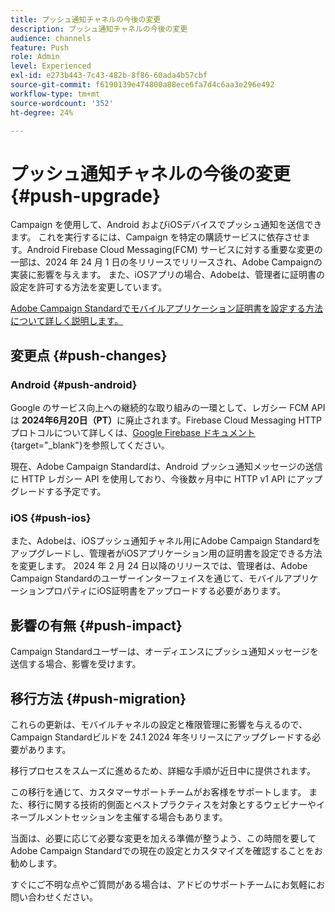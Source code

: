 ```yaml
---
title: プッシュ通知チャネルの今後の変更
description: プッシュ通知チャネルの今後の変更
audience: channels
feature: Push
role: Admin
level: Experienced
exl-id: e273b443-7c43-482b-8f86-60ada4b57cbf
source-git-commit: f6190139e474800a88ece6fa7d4c6aa3e296e492
workflow-type: tm+mt
source-wordcount: '352'
ht-degree: 24%

---
```


# プッシュ通知チャネルの今後の変更 {#push-upgrade}

Campaign を使用して、Android およびiOSデバイスでプッシュ通知を送信できます。 これを実行するには、Campaign を特定の購読サービスに依存させます。Android Firebase Cloud Messaging(FCM) サービスに対する重要な変更の一部は、2024 年 24 月 1 日の冬リリースでリリースされ、Adobe Campaignの実装に影響を与えます。 また、iOSアプリの場合、Adobeは、管理者に証明書の設定を許可する方法を変更しています。

[Adobe Campaign Standardでモバイルアプリケーション証明書を設定する方法について詳しく説明します。](configuring-a-mobile-application.md#channel-specific-config)

## 変更点 {#push-changes}

### Android {#push-android}

Google のサービス向上への継続的な取り組みの一環として、レガシー FCM API は **2024年6月20日（PT）**&#x200B;に廃止されます。Firebase Cloud Messaging HTTP プロトコルについて詳しくは、[Google Firebase ドキュメント](https://firebase.google.com/docs/cloud-messaging/http-server-ref?hl=ja){target="_blank"}を参照してください。

現在、Adobe Campaign Standardは、Android プッシュ通知メッセージの送信に HTTP レガシー API を使用しており、今後数ヶ月中に HTTP v1 API にアップグレードする予定です。

### iOS {#push-ios}

また、Adobeは、iOSプッシュ通知チャネル用にAdobe Campaign Standardをアップグレードし、管理者がiOSアプリケーション用の証明書を設定できる方法を変更します。 2024 年 2 月 24 日以降のリリースでは、管理者は、Adobe Campaign Standardのユーザーインターフェイスを通じて、モバイルアプリケーションプロパティにiOS証明書をアップロードする必要があります。

## 影響の有無 {#push-impact}

Campaign Standardユーザーは、オーディエンスにプッシュ通知メッセージを送信する場合、影響を受けます。

## 移行方法 {#push-migration}

これらの更新は、モバイルチャネルの設定と権限管理に影響を与えるので、Campaign Standardビルドを 24.1 2024 年冬リリースにアップグレードする必要があります。

移行プロセスをスムーズに進めるため、詳細な手順が近日中に提供されます。

この移行を通じて、カスタマーサポートチームがお客様をサポートします。 また、移行に関する技術的側面とベストプラクティスを対象とするウェビナーやイネーブルメントセッションを主催する場合もあります。

当面は、必要に応じて必要な変更を加える準備が整うよう、この時間を要してAdobe Campaign Standardでの現在の設定とカスタマイズを確認することをお勧めします。

すぐにご不明な点やご質問がある場合は、アドビのサポートチームにお気軽にお問い合わせください。
